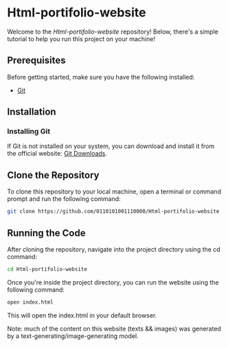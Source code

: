 # Html-portifolio-website

Welcome to the *Html-portifolio-website* repository!
Below, there's a simple tutorial to help you run this project on your machine!

## Prerequisites

Before getting started, make sure you have the following installed:

- [Git](https://git-scm.com/downloads/)

## Installation

### Installing Git

If Git is not installed on your system, you can download and install it from the official website: [Git Downloads](https://git-scm.com/downloads/).

## Clone the Repository

To clone this repository to your local machine, open a terminal or command prompt and run the following command:

```bash
git clone https://github.com/0110101001110000/Html-portifolio-website
```

## Running the Code

After cloning the repository, navigate into the project directory using the cd command:

```bash
cd Html-portifolio-website
```

Once you're inside the project directory, you can run the website using the following command:

```bash
open index.html
```

This will open the index.html in your default browser.

Note: much of the content on this website (texts && images) was generated by a text-generating/image-generating model.
